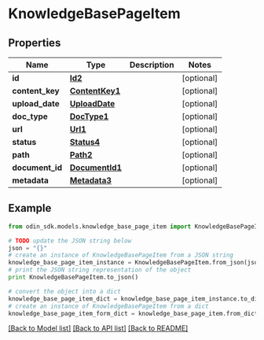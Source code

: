 # KnowledgeBasePageItem


## Properties

Name | Type | Description | Notes
------------ | ------------- | ------------- | -------------
**id** | [**Id2**](Id2.md) |  | [optional] 
**content_key** | [**ContentKey1**](ContentKey1.md) |  | [optional] 
**upload_date** | [**UploadDate**](UploadDate.md) |  | [optional] 
**doc_type** | [**DocType1**](DocType1.md) |  | [optional] 
**url** | [**Url1**](Url1.md) |  | [optional] 
**status** | [**Status4**](Status4.md) |  | [optional] 
**path** | [**Path2**](Path2.md) |  | [optional] 
**document_id** | [**DocumentId1**](DocumentId1.md) |  | [optional] 
**metadata** | [**Metadata3**](Metadata3.md) |  | [optional] 

## Example

```python
from odin_sdk.models.knowledge_base_page_item import KnowledgeBasePageItem

# TODO update the JSON string below
json = "{}"
# create an instance of KnowledgeBasePageItem from a JSON string
knowledge_base_page_item_instance = KnowledgeBasePageItem.from_json(json)
# print the JSON string representation of the object
print KnowledgeBasePageItem.to_json()

# convert the object into a dict
knowledge_base_page_item_dict = knowledge_base_page_item_instance.to_dict()
# create an instance of KnowledgeBasePageItem from a dict
knowledge_base_page_item_form_dict = knowledge_base_page_item.from_dict(knowledge_base_page_item_dict)
```
[[Back to Model list]](../README.md#documentation-for-models) [[Back to API list]](../README.md#documentation-for-api-endpoints) [[Back to README]](../README.md)


